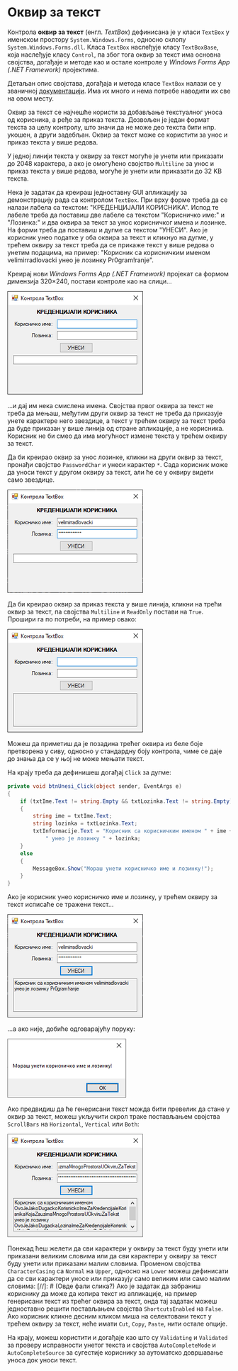 # Оквир за текст

Контрола **оквир за текст** (енгл. *TextBox*) дефинисана је у класи `TextBox` у
именском простору `System.Windows.Forms`, односно склопу
`System.Windows.Forms.dll`. Класа `TextBox` наслеђује класу `TextBoxBase`, која
наслеђује класу `Control`, па због тога оквир за текст има основна својства,
догађаје и методе као и остале контроле у *Windows Forms App (.NET Framework)*
пројектима.

Детаљан опис својстава, догађаја и метода класе `TextBox` налази се у
званичној [документацији](https://learn.microsoft.com/en-us/dotnet/api/system.windows.forms.textbox?view=netframework-4.8).
Има их много и нема потребе наводити их све на овом месту.

Оквир за текст се најчешће користи за добављање текстуалног уноса од корисника,
а ређе за приказ текста. Дозвољен је један формат текста за целу контролу, што
значи да не може део текста бити нпр. укошен, а други задебљан. Оквир за текст
може се користити за унос и приказ текста у више редова.

У једној линији текста у оквиру за текст могуће је унети или приказати до 2048
карактера, а ако је омогућено својство `Multiline` за унос и приказ текста у
више редова, могуће је унети или приказати до 32 KB текста.

Нека је задатак да креираш једноставну GUI апликацију за демонстрацију рада са
контролом `TextBox`. При врху форме треба да се налази лабела са текстом:
"КРЕДЕНЦИЈАЛИ КОРИСНИКА". Испод те лабеле треба да поставиш две лабеле са
текстом "Корисничко име:" и "Лозинка:" и два оквира за текст за унос
корисничког имена и лозинке. На форми треба да поставиш и дугме са текстом
"УНЕСИ". Ако је корисник унео податке у оба оквира за текст и кликнуо на дугме,
у трећем оквиру за текст треба да се прикаже текст у више редова о унетим
подацима, на пример: "Корисник са корисничким именом velimirradlovacki унео је
лозинку Pr0gram!ranje".

Креирај нови *Windows Forms App (.NET Framework)* пројекат са формом димензија
320×240, постави контроле као на слици...

![Оквир за текст](./images/okvirzatekst-1.png)

...и дај им нека смислена имена. Својства првог оквира за текст не треба да
мењаш, међутим други оквир за текст не треба да приказује унете карактере него
звездице, а текст у трећем оквиру за текст треба да буде приказан у више линија
од стране апликације, а не корисника. Корисник не би смео да има могућност
измене текста у трећем оквиру за текст.

Да би креирао оквир за унос лозинке, кликни на други оквир за текст, пронађи
својство `PasswordChar` и унеси карактер `*`. Сада корисник може да уноси текст
у другом оквиру за текст, али ће се у оквиру видети само звездице.

![Оквир за текст](./images/okvirzatekst-2.png)

Да би креирао оквир за приказ текста у више линија, кликни на трећи оквир за
текст, па својства `Multiline` и `ReadOnly` постави на `True`. Прошири га
по потреби, на пример овако:

![Оквир за текст](./images/okvirzatekst-3.png)

Можеш да приметиш да је позадина трећег оквира из беле боје претворена у сиву,
односно у стандардну боју контрола, чиме се даје до знања да се у њој не може
мењати текст.

На крају треба да дефинишеш догађај `Click` за дугме:

```cs
private void btnUnesi_Click(object sender, EventArgs e)
{
    if (txtIme.Text != string.Empty && txtLozinka.Text != string.Empty)
    {
        string ime = txtIme.Text;
        string lozinka = txtLozinka.Text;
        txtInformacije.Text = "Корисник са корисничким именом " + ime +
            " унео је лозинку " + lozinka;
    }
    else
    {
        MessageBox.Show("Мораш унети корисничко име и лозинку!");
    }
}
```

Ако је корисник унео корисничко име и лозинку, у трећем оквиру за текст
исписаће се тражени текст...

![Оквир за текст](./images/okvirzatekst-4.png)

...а ако није, добиће одговарајућу поруку:

![Оквир за текст](./images/okvirzatekst-5.png)

Ако предвидиш да ће генерисани текст можда бити превелик да стане у оквир за
текст, можеш укључити скрол траке постављањем својства `ScrollBars` на
`Horizontal`, `Vertical` или `Both`:

![Оквир за текст](./images/okvirzatekst-6.png)

Понекад ћеш желети да сви карактери у оквиру за текст буду унети или приказани
великим словима или да сви карактери у оквиру за текст буду унети или приказани
малим словима. Променом својства `CharacterCasing` са `Normal` на `Upper`,
односно на `Lower` можеш дефинисати да се сви карактери уносе или приказују
само великим или само малим словима:
[//]: # (Овде фали слика?)
Ако је задатак да забраниш кориснику да може да копира текст из апликације, на
пример генерисани текст из трећег оквира за текст, онда тај задатак можеш
једноставно решити постављањем својства `ShortcutsEnabled` на `False`. Ако
корисник кликне десним кликом миша на селектовани текст у трећем оквиру за
текст, неће имати `Cut`, `Copy`, `Paste`, нити остале опције.

На крају, можеш користити и догађаје као што су `Validating` и `Validated` за
проверу исправности унетог текста и својства `AutoCompleteMode` и
`AutoCompleteSource` за сугестије кориснику за аутоматско довршавање уноса док
уноси текст.
